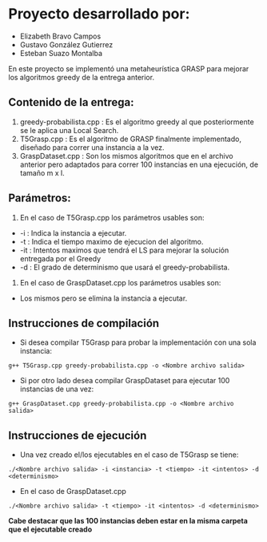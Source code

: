 # Proyecto desarrollado por:
- Elizabeth Bravo Campos
- Gustavo González Gutierrez
- Esteban Suazo Montalba

En este proyecto se implementó una metaheurística GRASP para mejorar los algoritmos greedy de la entrega anterior.

## Contenido de la entrega:
1. greedy-probabilista.cpp : Es el algoritmo greedy al que posteriormente se le aplica una Local Search.
1. T5Grasp.cpp : Es el algoritmo de GRASP finalmente implementado, diseñado para correr una instancia a la vez.
1. GraspDataset.cpp : Son los mismos algoritmos que en el archivo anterior pero adaptados para correr 100 instancias en una ejecución, de tamaño m x l.

## Parámetros:
1. En el caso de T5Grasp.cpp los parámetros usables son:

* -i : Indica la instancia a ejecutar.
* -t : Indica el tiempo maximo de ejecucion del algoritmo.
* -it : Intentos maximos que tendrá el LS para mejorar la solución entregada por el Greedy
* -d : El grado de determinismo que usará el greedy-probabilista.

1. En el caso de GraspDataset.cpp los parámetros usables son:
* Los mismos pero se elimina la instancia a ejecutar.

## Instrucciones de compilación
- Si desea compilar T5Grasp para probar la implementación con una sola instancia:
```
g++ T5Grasp.cpp greedy-probabilista.cpp -o <Nombre archivo salida>
```
- Si por otro lado desea compilar GraspDataset para ejecutar 100 instancias de una vez:
```
g++ GraspDataset.cpp greedy-probabilista.cpp -o <Nombre archivo salida>
```

## Instrucciones de ejecución
- Una vez creado el/los ejecutables en el caso de T5Grasp se tiene:
```
./<Nombre archivo salida> -i <instancia> -t <tiempo> -it <intentos> -d <determinismo>
```
- En el caso de GraspDataset.cpp
```
./<Nombre archivo salida> -t <tiempo> -it <intentos> -d <determinismo>
```
**Cabe destacar que las 100 instancias deben estar en la misma carpeta que el ejecutable creado**